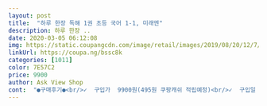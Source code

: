 ```yaml
---
layout: post 
title:  "하루 한장 독해 1권 초등 국어 1-1, 미래엔" 
description: 하루 한장 ..
date: 2020-03-05 06:12:08 
img: https://static.coupangcdn.com/image/retail/images/2019/08/20/12/7/9a37c3d5-53c5-40ee-9f18-f4c0fb9e26f8.jpg 
linkUrl: https://coupa.ng/bssc8k 
categories: [1011] 
color: 7E57C2 
price: 9900 
author: Ask View Shop 
cont:  "●구매후기●<br/>✓  구입가  9900원(495원 쿠팡캐쉬 적립예정)<br/>✓  구입일  2019.<br/>12.<br/>25<br/>그래도 열심히 하려고 노력해줘서 대견했어요<br/>근처 할머니댁 놀러갈때도 무겁게 문제집 안들고 가도 되니 너무 좋아요<br/>나무가 있어서 은행잎을 다 모으면 원하는 소원을 빌 수 있어요^^<br/>내용도 좋고 학습지 하는 느낌으로 무겁지 않아 좋은 것 같습니다.<br/><br/>뒷편엔 잠시 쉬어갈수있는 숨은 그림찾기가 있어 재미있게 공부할수 있어 참 좋습니당~♡<br/>똑같은 문제집이지만 하루 한장씩 뽑아 풀수있다보니 부담감이없어 즐겁게 풀수 있는것 같아요<br/>마음에 드네요^^<br/>문제지 형태는 아이템풀 1일 학습지랑 비슷한것 같아요 •ᴗ•<br/>저희 아이는 한글이 서툴러서 좀 힘들어하긴 하더라구요<br/>추천해요^^<br/>하루 한장 독해 1권 초등 국어 1<br/> -1<br/>하루 한장으로 아이 공부습관 길들이기!<br/>하루에 한장이래서 두쪽일줄 알았는데 4쪽이네요^^ 분리가 되어있어 한장씩 빼서 주기도 좋아요<br/>✓  구입가  9900원(495원 쿠팡캐쉬 적립예정)<br/>✓  구입일  2019.<br/>12.<br/>25<br/>그래도 열심히 하려고 노력해줘서 대견했어요<br/>근처 할머니댁 놀러갈때도 무겁게 문제집 안들고 가도 되니 너무 좋아요<br/>나무가 있어서 은행잎을 다 모으면 원하는 소원을 빌 수 있어요^^<br/>내용도 좋고 학습지 하는 느낌으로 무겁지 않아 좋은 것 같습니다.<br/><br/>뒷편엔 잠시 쉬어갈수있는 숨은 그림찾기가 있어 재미있게 공부할수 있어 참 좋습니당~♡<br/>똑같은 문제집이지만 하루 한장씩 뽑아 풀수있다보니 부담감이없어 즐겁게 풀수 있는것 같아요<br/>마음에 드네요^^<br/>문제지 형태는 아이템풀 1일 학습지랑 비슷한것 같아요 •ᴗ•<br/>저희 아이는 한글이 서툴러서 좀 힘들어하긴 하더라구요<br/>추천해요^^<br/>하루 한장 독해 1권 초등 국어 1<br/> -1<br/>하루 한장으로 아이 공부습관 길들이기!<br/>하루에 한장이래서 두쪽일줄 알았는데 4쪽이네요^^ 분리가 되어있어 한장씩 빼서 주기도 좋아요<br/>" 
---
```

